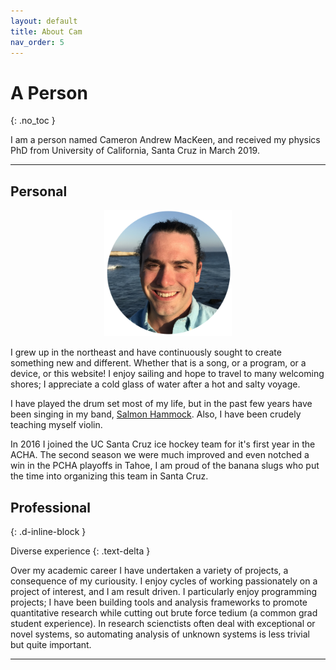 ```yaml
---
layout: default
title: About Cam
nav_order: 5
---
```


# A Person
{: .no_toc }

I am a person named Cameron Andrew MacKeen, and received my physics PhD from
University of California, Santa Cruz in March 2019.


---
## Personal
<p align="center">
<img src="/assets/campro_circ.png" width="204" >
</p>

I grew up in the northeast and have continuously sought to create something new
and different. Whether that is a song, or a program, or a device, or this
website!  I enjoy sailing and hope to travel to many welcoming shores; I
appreciate a cold glass of water after a hot and salty voyage. 



I have played the drum set most of my life, but in the past few years have
been singing in my band, [Salmon Hammock](http://www.soundcloud.com/salmonhammock). Also, I
have been crudely teaching myself violin.

In 2016 I joined the UC Santa Cruz ice hockey team for it's first year in the
ACHA. The second season we were much
improved and  even notched a win in the PCHA playoffs in Tahoe, I am proud of
the banana slugs who put the time into organizing this team in Santa Cruz. 

## Professional
{: .d-inline-block }

Diverse experience
{: .text-delta }

Over my academic career I have undertaken a variety of projects, a consequence
of my curiousity. I enjoy cycles of working passionately on a project of
interest, and I am result driven. I particularly enjoy programming projects; I
have been building tools and analysis frameworks to promote quantitative
research while cutting out brute force tedium (a common grad student
experience). In research scienctists often deal with exceptional or novel
systems, so automating analysis of unknown systems is less trivial but
quite important. 



---
